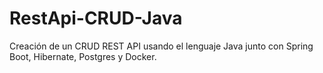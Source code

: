 # RestApi-CRUD-Java
Creación de un CRUD REST API usando el lenguaje Java junto con Spring Boot, Hibernate, Postgres y Docker.

